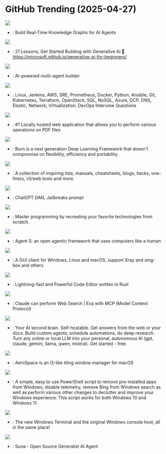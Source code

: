 # GitHub Trending (2025-04-27)

![](https://img.shields.io/badge/Python-New%20510-green?style=flat-square&logo=appveyor)
- [](https://github.comundefined): Build Real-Time Knowledge Graphs for AI Agents

![](https://img.shields.io/badge/Jupyter%20Notebook-New%20282-green?style=flat-square&logo=appveyor)
- [](https://github.comundefined): 21 Lessons, Get Started Building with Generative AI 🔗 https://microsoft.github.io/generative-ai-for-beginners/

![](https://img.shields.io/badge/TypeScript-New%20355-green?style=flat-square&logo=appveyor)
- [](https://github.comundefined): AI-powered multi-agent builder

![](https://img.shields.io/badge/Python-New%20297-green?style=flat-square&logo=appveyor)
- [](https://github.comundefined): Linux, Jenkins, AWS, SRE, Prometheus, Docker, Python, Ansible, Git, Kubernetes, Terraform, OpenStack, SQL, NoSQL, Azure, GCP, DNS, Elastic, Network, Virtualization. DevOps Interview Questions

![](https://img.shields.io/badge/Java-New%20168-green?style=flat-square&logo=appveyor)
- [](https://github.comundefined): #1 Locally hosted web application that allows you to perform various operations on PDF files

![](https://img.shields.io/badge/Rust-New%2080-green?style=flat-square&logo=appveyor)
- [](https://github.comundefined): Burn is a next generation Deep Learning Framework that doesn't compromise on flexibility, efficiency and portability.

![](https://img.shields.io/badge/none-New%201-green?style=flat-square&logo=appveyor)
- [](https://github.comundefined): A collection of inspiring lists, manuals, cheatsheets, blogs, hacks, one-liners, cli/web tools and more.

![](https://img.shields.io/badge/none-New%20219-green?style=flat-square&logo=appveyor)
- [](https://github.comundefined): ChatGPT DAN, Jailbreaks prompt

![](https://img.shields.io/badge/Markdown-New%20240-green?style=flat-square&logo=appveyor)
- [](https://github.comundefined): Master programming by recreating your favorite technologies from scratch.

![](https://img.shields.io/badge/Python-New%20101-green?style=flat-square&logo=appveyor)
- [](https://github.comundefined): Agent S: an open agentic framework that uses computers like a human

![](https://img.shields.io/badge/C%23-New%2069-green?style=flat-square&logo=appveyor)
- [](https://github.comundefined): A GUI client for Windows, Linux and macOS, support Xray and sing-box and others

![](https://img.shields.io/badge/Rust-New%20261-green?style=flat-square&logo=appveyor)
- [](https://github.comundefined): Lightning-fast and Powerful Code Editor written in Rust

![](https://img.shields.io/badge/TypeScript-New%20115-green?style=flat-square&logo=appveyor)
- [](https://github.comundefined): Claude can perform Web Search | Exa with MCP (Model Context Protocol)

![](https://img.shields.io/badge/Python-New%20220-green?style=flat-square&logo=appveyor)
- [](https://github.comundefined): Your AI second brain. Self-hostable. Get answers from the web or your docs. Build custom agents, schedule automations, do deep research. Turn any online or local LLM into your personal, autonomous AI (gpt, claude, gemini, llama, qwen, mistral). Get started - free.

![](https://img.shields.io/badge/Swift-New%2037-green?style=flat-square&logo=appveyor)
- [](https://github.comundefined): AeroSpace is an i3-like tiling window manager for macOS

![](https://img.shields.io/badge/PowerShell-New%2072-green?style=flat-square&logo=appveyor)
- [](https://github.comundefined): A simple, easy to use PowerShell script to remove pre-installed apps from Windows, disable telemetry, remove Bing from Windows search as well as perform various other changes to declutter and improve your Windows experience. This script works for both Windows 10 and Windows 11.

![](https://img.shields.io/badge/C%2B%2B-New%2019-green?style=flat-square&logo=appveyor)
- [](https://github.comundefined): The new Windows Terminal and the original Windows console host, all in the same place!

![](https://img.shields.io/badge/TypeScript-New%201-green?style=flat-square&logo=appveyor)
- [](https://github.comundefined): Suna - Open Source Generalist AI Agent

